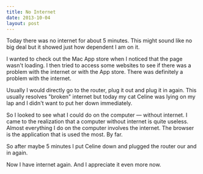 ```yaml
---
title: No Internet
date: 2013-10-04
layout: post
---
```

Today there was no internet for about 5 minutes.  This might sound like no big deal but it showed just how dependent I am on it.

I wanted to check out the Mac App store when I noticed that the page wasn't loading. I then tried to access some websites to see if there was a problem with the internet or with the App store. There was definitely a problem with the internet. 

Usually I would directly go to the router, plug it out and plug it in again. This usually resolves "broken" internet but today my cat Celine was lying on my lap and I didn't want to put her down immediately.

So I looked to see what I could do on the computer — without internet. I came to the realization that a computer without internet is quite useless. Almost everything I do on the computer involves the internet. The browser is the application that is used the most. By far.

So after maybe 5 minutes I put Celine down and plugged the router our and in again. 

Now I have internet again. And I appreciate it even more now.